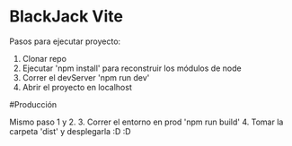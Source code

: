 # BlackJack Vite

Pasos para ejecutar proyecto:

1. Clonar repo
2. Ejecutar 'npm install' para reconstruir los módulos de node
3. Correr el devServer 'npm run dev'
4. Abrir el proyecto en localhost

#Producción

Mismo paso 1 y 2.
3. Correr el entorno en prod 'npm run build'
4. Tomar la carpeta 'dist' y desplegarla :D :D